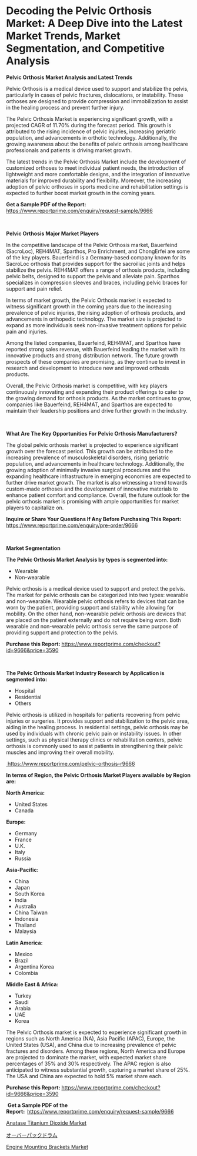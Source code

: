 <p><h1>Decoding the Pelvic Orthosis Market: A Deep Dive into the Latest Market Trends, Market Segmentation, and Competitive Analysis</h1></p><p><strong>Pelvic Orthosis Market Analysis and Latest Trends</strong></p>
<p><p>Pelvic Orthosis is a medical device used to support and stabilize the pelvis, particularly in cases of pelvic fractures, dislocations, or instability. These orthoses are designed to provide compression and immobilization to assist in the healing process and prevent further injury.</p><p>The Pelvic Orthosis Market is experiencing significant growth, with a projected CAGR of 11.70% during the forecast period. This growth is attributed to the rising incidence of pelvic injuries, increasing geriatric population, and advancements in orthotic technology. Additionally, the growing awareness about the benefits of pelvic orthosis among healthcare professionals and patients is driving market growth.</p><p>The latest trends in the Pelvic Orthosis Market include the development of customized orthoses to meet individual patient needs, the introduction of lightweight and more comfortable designs, and the integration of innovative materials for improved durability and flexibility. Moreover, the increasing adoption of pelvic orthoses in sports medicine and rehabilitation settings is expected to further boost market growth in the coming years.</p></p>
<p><strong>Get a Sample PDF of the Report:&nbsp;</strong> <a href="https://www.reportprime.com/enquiry/request-sample/9666">https://www.reportprime.com/enquiry/request-sample/9666</a></p>
<p>&nbsp;</p>
<p><strong>Pelvic Orthosis Major Market Players</strong></p>
<p><p>In the competitive landscape of the Pelvic Orthosis market, Bauerfeind (SacroLoc), REH4MAT, Sparthos, Pro Enrichment, and ChongErfei are some of the key players. Bauerfeind is a Germany-based company known for its SacroLoc orthosis that provides support for the sacroiliac joints and helps stabilize the pelvis. REH4MAT offers a range of orthosis products, including pelvic belts, designed to support the pelvis and alleviate pain. Sparthos specializes in compression sleeves and braces, including pelvic braces for support and pain relief.</p><p>In terms of market growth, the Pelvic Orthosis market is expected to witness significant growth in the coming years due to the increasing prevalence of pelvic injuries, the rising adoption of orthosis products, and advancements in orthopedic technology. The market size is projected to expand as more individuals seek non-invasive treatment options for pelvic pain and injuries.</p><p>Among the listed companies, Bauerfeind, REH4MAT, and Sparthos have reported strong sales revenue, with Bauerfeind leading the market with its innovative products and strong distribution network. The future growth prospects of these companies are promising, as they continue to invest in research and development to introduce new and improved orthosis products.</p><p>Overall, the Pelvic Orthosis market is competitive, with key players continuously innovating and expanding their product offerings to cater to the growing demand for orthosis products. As the market continues to grow, companies like Bauerfeind, REH4MAT, and Sparthos are expected to maintain their leadership positions and drive further growth in the industry.</p></p>
<p>&nbsp;</p>
<p><strong>What Are The Key Opportunities For Pelvic Orthosis Manufacturers?</strong></p>
<p><p>The global pelvic orthosis market is projected to experience significant growth over the forecast period. This growth can be attributed to the increasing prevalence of musculoskeletal disorders, rising geriatric population, and advancements in healthcare technology. Additionally, the growing adoption of minimally invasive surgical procedures and the expanding healthcare infrastructure in emerging economies are expected to further drive market growth. The market is also witnessing a trend towards custom-made orthoses and the development of innovative materials to enhance patient comfort and compliance. Overall, the future outlook for the pelvic orthosis market is promising with ample opportunities for market players to capitalize on.</p></p>
<p><strong>Inquire or Share Your Questions If Any Before Purchasing This Report:</strong> <a href="https://www.reportprime.com/enquiry/pre-order/9666">https://www.reportprime.com/enquiry/pre-order/9666</a></p>
<p>&nbsp;</p>
<p><strong>Market Segmentation</strong></p>
<p><strong>The Pelvic Orthosis Market Analysis by types is segmented into:</strong></p>
<p><ul><li>Wearable</li><li>Non-wearable</li></ul></p>
<p><p>Pelvic orthosis is a medical device used to support and protect the pelvis. The market for pelvic orthosis can be categorized into two types: wearable and non-wearable. Wearable pelvic orthosis refers to devices that can be worn by the patient, providing support and stability while allowing for mobility. On the other hand, non-wearable pelvic orthosis are devices that are placed on the patient externally and do not require being worn. Both wearable and non-wearable pelvic orthosis serve the same purpose of providing support and protection to the pelvis.</p></p>
<p><strong>Purchase this Report:&nbsp;</strong><a href="https://www.reportprime.com/checkout?id=9666&price=3590">https://www.reportprime.com/checkout?id=9666&price=3590</a></p>
<p>&nbsp;</p>
<p><strong>The Pelvic Orthosis Market Industry Research by Application is segmented into:</strong></p>
<p><ul><li>Hospital</li><li>Residential</li><li>Others</li></ul></p>
<p><p>Pelvic orthosis is utilized in hospitals for patients recovering from pelvic injuries or surgeries. It provides support and stabilization to the pelvic area, aiding in the healing process. In residential settings, pelvic orthosis may be used by individuals with chronic pelvic pain or instability issues. In other settings, such as physical therapy clinics or rehabilitation centers, pelvic orthosis is commonly used to assist patients in strengthening their pelvic muscles and improving their overall mobility.</p></p>
<p><a href="https://www.reportprime.com/pelvic-orthosis-r9666">&nbsp;https://www.reportprime.com/pelvic-orthosis-r9666</a></p>
<p><strong>In terms of Region, the Pelvic Orthosis Market Players available by Region are:</strong></p>
<p>
    <p> <strong> North America: </strong>
        <ul>
            <li>United States</li>
            <li>Canada</li>
        </ul>
        </p> 
    <p> <strong> Europe: </strong>
        <ul>
            <li>Germany</li>
            <li>France</li>
            <li>U.K.</li>
            <li>Italy</li>
            <li>Russia</li>
        </ul>
        </p> 
    <p> <strong> Asia-Pacific: </strong>
        <ul>
            <li>China</li>
            <li>Japan</li>
            <li>South Korea</li>
            <li>India</li>
            <li>Australia</li>
            <li>China Taiwan</li>
            <li>Indonesia</li>
            <li>Thailand</li>
            <li>Malaysia</li>
        </ul>
        </p> 
    <p> <strong> Latin America: </strong>
        <ul>
            <li>Mexico</li>
            <li>Brazil</li>
            <li>Argentina Korea</li>
            <li>Colombia</li>
        </ul>
        </p> 
    <p> <strong> Middle East & Africa: </strong>
        <ul>
            <li>Turkey</li>
            <li>Saudi</li>
            <li>Arabia</li>
            <li>UAE</li>
            <li>Korea</li>
        </ul>
    </p>
    </p>
<p><p>The Pelvic Orthosis market is expected to experience significant growth in regions such as North America (NA), Asia Pacific (APAC), Europe, the United States (USA), and China due to increasing prevalence of pelvic fractures and disorders. Among these regions, North America and Europe are projected to dominate the market, with expected market share percentages of 35% and 30% respectively. The APAC region is also anticipated to witness substantial growth, capturing a market share of 25%. The USA and China are expected to hold 5% market share each.</p></p>
<p><strong>Purchase this Report: </strong><a href="https://www.reportprime.com/checkout?id=9666&price=3590">https://www.reportprime.com/checkout?id=9666&price=3590</a></p>
<p>&nbsp;<strong>Get a Sample PDF of the Report:&nbsp;&nbsp;</strong><a href="https://www.reportprime.com/enquiry/request-sample/9666">https://www.reportprime.com/enquiry/request-sample/9666</a></p>
<p><strong></strong></p>
<p><p><a href="https://www.linkedin.com/pulse/anatase-titanium-dioxide-market-size-focuses-dynamics-in-depth-styde?trackingId=E%2BWjT%2FjNG9MwjkuCyY8s5A%3D%3D">Anatase Titanium Dioxide Market</a></p><p><a href="https://medium.com/@arimuller2009/%E9%81%8E%E5%89%B0%E5%8C%85%E8%A3%85%E3%83%89%E3%83%A9%E3%83%A0%E5%B8%82%E5%A0%B4%E3%81%AE%E5%88%86%E6%9E%90-%E3%82%B0%E3%83%AD%E3%83%BC%E3%83%90%E3%83%AB%E7%94%A3%E6%A5%AD%E3%81%AE%E8%A6%96%E7%82%B9%E3%81%A8%E4%BA%88%E6%B8%AC-2024%E5%B9%B4%E3%81%8B%E3%82%892031%E5%B9%B4-f43e0f10b99a">オーバーパックドラム</a></p><p><a href="https://www.linkedin.com/pulse/engine-mounting-brackets-market-size-focuses-dynamics-in-depth-tr63c?trackingId=uH1%2F01S0GM4cnpXKDQ6utQ%3D%3D">Engine Mounting Brackets Market</a></p></p>